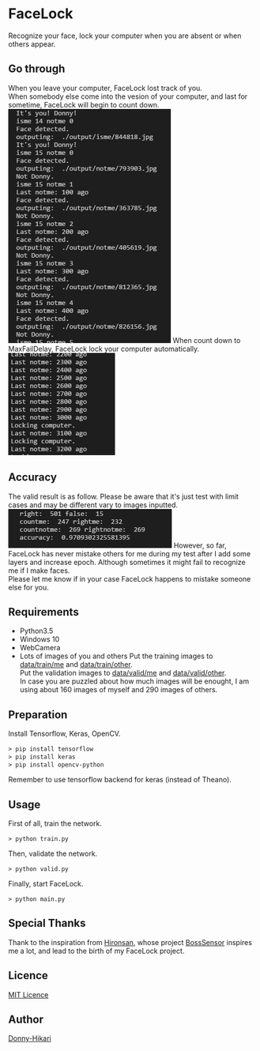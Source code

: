 # FaceLock  
Recognize your face, lock your computer when you are absent or when others appear.

## Go through
When you leave your computer, FaceLock lost track of you.  
When somebody else come into the vesion of your computer, and last for sometime, FaceLock will begin to count down.  
![countdown](./readme_res/main_detected.png)
When count down to MaxFailDelay, FaceLock lock your computer automatically.
![lockup](./readme_res/main_lockup.png)

## Accuracy
The valid result is as follow. Please be aware that it's just test with limit cases and may be different vary to images inputted.
![valid_result](./readme_res/valid_result.png)
However, so far, FaceLock has never mistake others for me during my test after I add some layers and increase epoch. Although sometimes it might fail to recognize me if I make faces.  
Please let me know if in your case FaceLock happens to mistake someone else for you.

## Requirements
* Python3.5
* Windows 10
* WebCamera
* Lots of images of you and others
Put the training images to [data/train/me](./data/train/me) and [data/train/other](./data/train/other).  
Put the validation images to [data/valid/me](./data/valid/me) and [data/valid/other](./data/valid/other).  
In case you are puzzled about how much images will be enought, I am using about 160 images of myself and 290 images of others.  

## Preparation  
Install Tensorflow, Keras, OpenCV.
```
> pip install tensorflow
> pip install keras
> pip install opencv-python
```
Remember to use tensorflow backend for keras (instead of Theano).

## Usage  
First of all, train the network.  
```
> python train.py
```
  
Then, validate the network.
```
> python valid.py
```
  
Finally, start FaceLock.
```
> python main.py
```

## Special Thanks
Thank to the inspiration from [Hironsan](https://github.com/Hironsan), whose project [BossSensor](https://github.com/Hironsan/BossSensor) inspires me a lot, and lead to the birth of my FaceLock project.

## Licence  
[MIT Licence](./LICENSE)

## Author  
[Donny-Hikari](https://github.com/Donny-Hikari)
